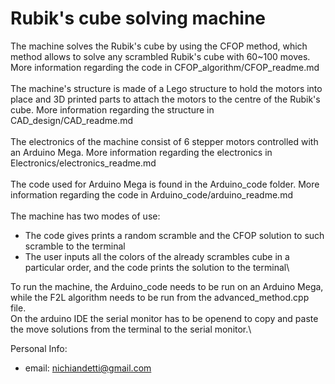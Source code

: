 # Rubik's cube solving machine
The machine solves the Rubik's cube by using the CFOP method, which method allows to solve any scrambled Rubik's cube with 60~100 moves. More information regarding the code in CFOP_algorithm/CFOP_readme.md\
\
The machine's structure is made of a Lego structure to hold the motors into place and 3D printed parts to attach the motors to the centre of the Rubik's cube. More information regarding the structure in CAD_design/CAD_readme.md\
\
The electronics of the machine consist of 6 stepper motors controlled with an Arduino Mega. More information regarding the electronics in Electronics/electronics_readme.md\
\
The code used for Arduino Mega is found in the Arduino_code folder. More information regarding the code in Arduino_code/arduino_readme.md\
\
The machine has two modes of use:
- The code gives prints a random scramble and the CFOP solution to such scramble to the terminal
- The user inputs all the colors of the already scrambles cube in a particular order, and the code prints the solution to the terminal\

To run the machine, the Arduino_code needs to be run on an Arduino Mega, while the F2L algorithm needs to be run from the advanced_method.cpp file.\
On the arduino IDE the serial monitor has to be openend to copy and paste the move solutions from the terminal to the serial monitor.\

Personal Info:
- email: nichiandetti@gmail.com


